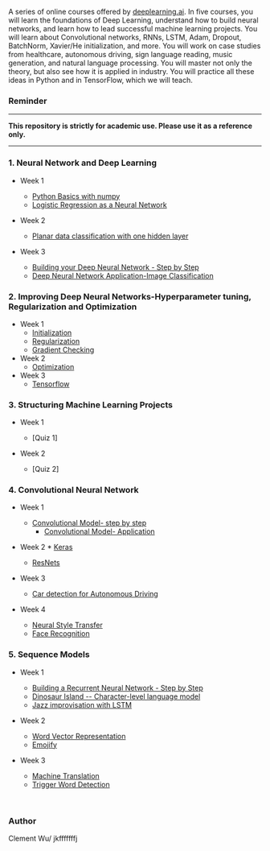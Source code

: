 A series of online courses offered by [deeplearning.ai](https://www.deeplearning.ai/). In five courses, you will learn the foundations of Deep Learning, understand how to build neural networks, and learn how to lead successful machine learning projects. You will learn about Convolutional networks, RNNs, LSTM, Adam, Dropout, BatchNorm, Xavier/He initialization, and more. You will work on case studies from healthcare, autonomous driving, sign language reading, music generation, and natural language processing. You will master not only the theory, but also see how it is applied in industry. You will practice all these ideas in Python and in TensorFlow, which we will teach. 


### Reminder
-------------------
**This repository is strictly for academic use. Please use it as a reference only.**

-------------------
### 1. Neural Network and Deep Learning
* Week 1
        
	* [Python Basics with numpy](https://github.com/jkfffffffj/Deep-Learning-Specialization/blob/master/Neural%20Networks%20and%20Deep%20Learning/python%20basics%20with%20numpy/Python_Basics_With_Numpy_v3a.ipynb)
	* [Logistic Regression as a Neural Network](https://github.com/jkfffffffj/Deep-Learning-Specialization/blob/master/Neural%20Networks%20and%20Deep%20Learning/Logistic%20Regression%20as%20a%20Neural%20Network/Logistic_Regression_with_a_Neural_Network_mindset_v6a.ipynb)

* Week 2
	* [Planar data classification with one hidden layer](https://github.com/jkfffffffj/Deep-Learning-Specialization/blob/master/Neural%20Networks%20and%20Deep%20Learning/Planar%20data%20classification%20with%20one%20hidden%20layer/Planar_data_classification_with_onehidden_layer_v6c.ipynb)
* Week 3
	* [Building your Deep Neural Network - Step by Step](https://github.com/jkfffffffj/Deep-Learning-Specialization/blob/master/Neural%20Networks%20and%20Deep%20Learning/Buidling%20your%20Deep%20Neural%20Network%20-%20Step%20by%20Step/Building_your_Deep_Neural_Network_Step_by_Step_v8a.ipynb)
	* [Deep Neural Network Application-Image Classification](https://github.com/jkfffffffj/Deep-Learning-Specialization/blob/master/Neural%20Networks%20and%20Deep%20Learning/Deep%20Neural%20Network%20Application/Deep%2BNeural%2BNetwork%2B-%2BApplication%2Bv8.ipynb)
	
### 2. Improving Deep Neural Networks-Hyperparameter tuning, Regularization and Optimization
* Week 1
	* [Initialization](https://github.com/jkfffffffj/Deep-Learning-Specialization/blob/master/Improving%20Deep%20Neural%20Networks/Initialization/Initialization.ipynb)
	* [Regularization](https://github.com/jkfffffffj/Deep-Learning-Specialization/blob/master/Improving%20Deep%20Neural%20Networks/Regularization/Regularization_v2a.ipynb)
	* [Gradient Checking](https://github.com/jkfffffffj/Deep-Learning-Specialization/blob/master/Improving%20Deep%20Neural%20Networks/Gradient%20Checking/Gradient%2BChecking%2Bv1.ipynb)
* Week 2
	* [Optimization](https://github.com/jkfffffffj/Deep-Learning-Specialization/blob/master/Improving%20Deep%20Neural%20Networks/Optimization/Optimization_methods_v1b.ipynb)
* Week 3
	* [Tensorflow](https://github.com/jkfffffffj/Deep-Learning-Specialization/blob/master/Improving%20Deep%20Neural%20Networks/Tensorflow/TensorFlow_Tutorial_v3b.ipynb)
	
### 3. Structuring Machine Learning Projects
* Week 1
	* [Quiz 1]

* Week 2
	* [Quiz 2]

### 4. Convolutional Neural Network
* Week 1
	* [Convolutional Model- step by step](https://github.com/jkfffffffj/Deep-Learning-Specialization/blob/master/Convolutional%20Neural%20Networks/Convolutional%20Model/Convolution_model_Step_by_Step_v2a.ipynb)
        * [Convolutional Model- Application](https://github.com/jkfffffffj/Deep-Learning-Specialization/blob/master/Convolutional%20Neural%20Networks/Convolutional%20Model/Convolution_model_Application_v1a.ipynb)
* Week 2
        * [Keras](https://github.com/jkfffffffj/Deep-Learning-Specialization/blob/master/Convolutional%20Neural%20Networks/Keras/Keras_Tutorial_v2a.ipynb)
	* [ResNets](https://github.com/jkfffffffj/Deep-Learning-Specialization/blob/master/Convolutional%20Neural%20Networks/Residual%20Networks/Residual_Networks_v2a.ipynb)

* Week 3
	* [Car detection for Autonomous Driving](https://github.com/jkfffffffj/Deep-Learning-Specialization/blob/master/Convolutional%20Neural%20Networks/Car%20detection%20for%20Autonomous%20Driving/Autonomous_driving_application_Car_detection_v3a.ipynb)
* Week 4
	* [Neural Style Transfer](https://github.com/jkfffffffj/Deep-Learning-Specialization/blob/master/Convolutional%20Neural%20Networks/Neural%20Style%20Transfer/Art_Generation_with_Neural_Style_Transfer_v3a.ipynb)
	* [Face Recognition](https://github.com/jkfffffffj/Deep-Learning-Specialization/blob/master/Convolutional%20Neural%20Networks/Face%20Recognition/Face_Recognition_v3a.ipynb)

### 5. Sequence Models
* Week 1
	* [Building a Recurrent Neural Network - Step by Step](https://github.com/jkfffffffj/Deep-Learning-Specialization/blob/master/Sequence%20Models/Building%20a%20Recurrent%20Neural%20Network/Building_a_Recurrent_Neural_Network_Step_by_Step_v3a.ipynb)
	* [Dinosaur Island -- Character-level language model](https://github.com/jkfffffffj/Deep-Learning-Specialization/blob/master/Sequence%20Models/Character%20Level%20Language%20Model/Dinosaurus_Island_Character_level_language_model_final_v3a.ipynb)
	* [Jazz improvisation with LSTM](https://github.com/jkfffffffj/Deep-Learning-Specialization/blob/master/Sequence%20Models/Jazz%20improvisation%20with%20LSTM/Improvise_a_Jazz_Solo_with_an_LSTM_Network_v3a.ipynb)
* Week 2
	* [Word Vector Representation](https://github.com/jkfffffffj/Deep-Learning-Specialization/blob/master/Sequence%20Models/Word%20Vector%20Representation/Operations_on_word_vectors_v2a.ipynb)
	* [Emojify](https://github.com/jkfffffffj/Deep-Learning-Specialization/blob/master/Sequence%20Models/Emojify/Emojify_v2a.ipynb)

* Week 3
	* [Machine Translation](https://github.com/jkfffffffj/Deep-Learning-Specialization/blob/master/Sequence%20Models/Machine%20Translation/Neural_machine_translation_with_attention_v4a.ipynb)
	* [Trigger Word Detection](https://github.com/jkfffffffj/Deep-Learning-Specialization/tree/master/Sequence%20Models/Trigger%20word%20detection)

<br/>


### Author
Clement Wu/ jkfffffffj
